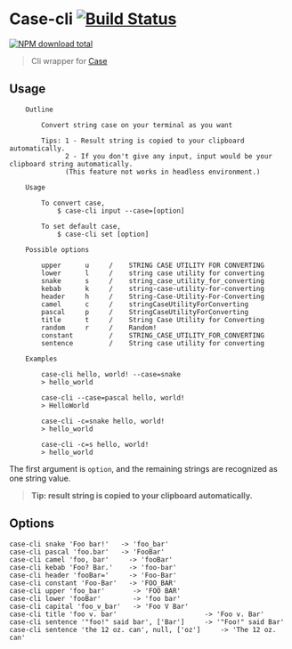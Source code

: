 # Case-cli [![Build Status](https://travis-ci.com/jopemachine/case-cli.svg?branch=main)](https://travis-ci.com/jopemachine/case-cli)

[![NPM download total](https://img.shields.io/npm/dt/case-cli)](http://badge.fury.io/js/case-cli)

> Cli wrapper for [Case](https://github.com/nbubna/Case)

## Usage

```
    Outline

        Convert string case on your terminal as you want

        Tips: 1 - Result string is copied to your clipboard automatically.
              2 - If you don't give any input, input would be your clipboard string automatically.
              (This feature not works in headless environment.)

    Usage

        To convert case,
            $ case-cli input --case=[option]

        To set default case,
            $ case-cli set [option]

    Possible options

        upper      u     /    STRING CASE UTILITY FOR CONVERTING
        lower      l     /    string case utility for converting
        snake      s     /    string_case_utility_for_converting
        kebab      k     /    string-case-utility-for-converting
        header     h     /    String-Case-Utility-For-Converting
        camel      c     /    stringCaseUtilityForConverting
        pascal     p     /    StringCaseUtilityForConverting
        title      t     /    String Case Utility for Converting
        random     r     /    Random!
        constant         /    STRING_CASE_UTILITY_FOR_CONVERTING
        sentence         /    String case utility for converting

    Examples

        case-cli hello, world! --case=snake
        > hello_world

        case-cli --case=pascal hello, world!
        > HelloWorld

        case-cli -c=snake hello, world!
        > hello_world

        case-cli -c=s hello, world!
        > hello_world
```

The first argument is `option`, and the remaining strings are recognized as one string value.

> **Tip: result string is copied to your clipboard automatically.**

## Options

```console
case-cli snake 'Foo bar!'   -> 'foo_bar'
case-cli pascal 'foo.bar'   -> 'FooBar'
case-cli camel 'foo, bar'     -> 'fooBar'
case-cli kebab 'Foo? Bar.'    -> 'foo-bar'
case-cli header 'fooBar='     -> 'Foo-Bar'
case-cli constant 'Foo-Bar'   -> 'FOO_BAR'
case-cli upper 'foo_bar'       -> 'FOO BAR'
case-cli lower 'fooBar'        -> 'foo bar'
case-cli capital 'foo_v_bar'   -> 'Foo V Bar'
case-cli title 'foo v. bar'                      -> 'Foo v. Bar'
case-cli sentence '"foo!" said bar', ['Bar']     -> '"Foo!" said Bar'
case-cli sentence 'the 12 oz. can', null, ['oz']     -> 'The 12 oz. can'
```
